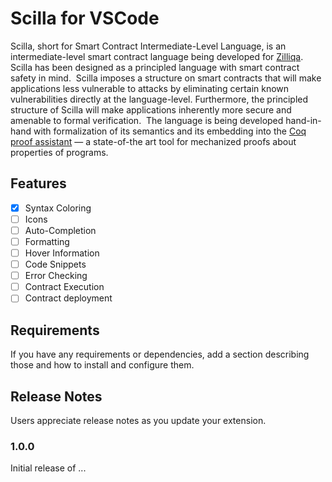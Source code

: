# Scilla for VSCode

Scilla, short for Smart Contract Intermediate-Level Language, is an intermediate-level smart contract language being developed for [Zilliqa](https://zilliqa.com/). Scilla has been designed as a principled language with smart contract safety in mind.
‍
Scilla imposes a structure on smart contracts that will make applications less vulnerable to attacks by eliminating certain known vulnerabilities directly at the language-level. Furthermore, the principled structure of Scilla will make applications inherently more secure and amenable to formal verification.
‍
The language is being developed hand-in-hand with formalization of its semantics and its embedding into the [Coq proof assistant](https://coq.inria.fr/) — a state-of-the art tool for mechanized proofs about properties of programs. 


## Features

- [x] Syntax Coloring
- [ ] Icons
- [ ] Auto-Completion
- [ ] Formatting
- [ ] Hover Information
- [ ] Code Snippets
- [ ] Error Checking
- [ ] Contract Execution 
- [ ] Contract deployment

## Requirements

If you have any requirements or dependencies, add a section describing those and how to install and configure them.

## Release Notes

Users appreciate release notes as you update your extension.

### 1.0.0

Initial release of ...

